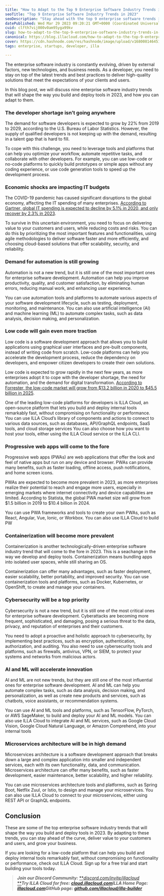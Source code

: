 ```yaml
---
title: "How to Adapt to the Top 9 Enterprise Software Industry Trends in 2023"
seoTitle: "Top 9 Enterprise Software Industry Trends in 2023"
seoDescription: "Stay ahead with the top 9 enterprise software trends in 2023."
datePublished: Wed Mar 29 2023 09:20:21 GMT+0000 (Coordinated Universal Time)
cuid: clfth7vij000v0am95yga99kv
slug: how-to-adapt-to-the-top-9-enterprise-software-industry-trends-in-2023
canonical: https://blog.illacloud.com/how-to-adapt-to-the-top-9-enterprise-software-industry-trends-in-2023/
cover: https://cdn.hashnode.com/res/hashnode/image/upload/v1680081464513/84384682-16ee-480d-9d93-ffef3494ac7a.png
tags: enterprise, startups, developer, illa

---
```


The enterprise software industry is constantly evolving, driven by external factors, new technologies, and business needs. As a developer, you need to stay on top of the latest trends and best practices to deliver high-quality solutions that meet the expectations of your clients and users.

In this blog post, we will discuss nine enterprise software industry trends that will shape the way you build and deploy tools in 2023, and how you can adapt to them.

### The developer shortage isn’t going anywhere

The demand for software developers is expected to grow by 22% from 2019 to 2029, according to the U.S. Bureau of Labor Statistics. However, the supply of qualified developers is not keeping up with the demand, resulting in a talent gap that is hard to fill.  

To cope with this challenge, you need to leverage tools and platforms that can help you optimize your workflow, automate repetitive tasks, and collaborate with other developers. For example, you can use low-code or no-code platforms to quickly build prototypes or simple apps without any coding experience, or use code generation tools to speed up the development process.

### Economic shocks are impacting IT budgets

The COVID-19 pandemic has caused significant disruptions to the global economy, affecting the IT spending of many enterprises. [According to Gartner, global IT spending is expected to decline by 5.1% in 2020, and only recover by 2.3% in 2023](https://www.computerworld.com/article/3685791/enterprise-software-services-sales-to-boost-2023-it-spending-by-2-3-gartner.html).

To survive in this uncertain environment, you need to focus on delivering value to your customers and users, while reducing costs and risks. You can do this by prioritizing the most important features and functionalities, using agile methodologies to deliver software faster and more efficiently, and choosing cloud-based solutions that offer scalability, security, and reliability.

### Demand for automation is still growing

Automation is not a new trend, but it is still one of the most important ones for enterprise software development. Automation can help you improve productivity, quality, and customer satisfaction, by eliminating human errors, reducing manual work, and enhancing user experience.

You can use automation tools and platforms to automate various aspects of your software development lifecycle, such as testing, deployment, monitoring, and maintenance. You can also use artificial intelligence (AI) and machine learning (ML) to automate complex tasks, such as data analysis, decision making, and personalization.

### Low code will gain even more traction

Low code is a software development approach that allows you to build applications using graphical user interfaces and pre-built components, instead of writing code from scratch. Low-code platforms can help you accelerate the development process, reduce the dependency on developers, and empower citizen developers to create their own solutions.

Low code is expected to grow rapidly in the next few years, as more enterprises adopt it to cope with the developer shortage, the need for automation, and the demand for digital transformation. [According to Forrester, the low-code market will grow from $13.2 billion in 2020 to $45.5 billion in 2025](https://www.hiddenbrains.com/blog/top-enterprise-software-development-trends.html).

One of the leading low-code platforms for developers is ILLA Cloud, an open-source platform that lets you build and deploy internal tools remarkably fast, without compromising on functionality or performance. You can use ILLA Cloud’s library of components and actions to connect to various data sources, such as databases, API/GraphQL endpoints, SaaS tools, and cloud storage services You can also choose how you want to host your tools, either using the ILLA Cloud service or the ILLA CLI.

### Progressive web apps will come to the fore

Progressive web apps (PWAs) are web applications that offer the look and feel of native apps but run on any device and browser. PWAs can provide many benefits, such as faster loading, offline access, push notifications, and home screen icons.

PWAs are expected to become more prevalent in 2023, as more enterprises realize their potential to reach and engage more users, especially in emerging markets where internet connectivity and device capabilities are limited. According to Statista, the global PWA market size will grow from $1.5 billion in 2019 to $10.4 billion in 2024.

You can use PWA frameworks and tools to create your own PWAs, such as React, Angular, Vue, Ionic, or Workbox. You can also use ILLA Cloud to build PW

### Containerization will become more prevalent

Containerization is another technologically-driven enterprise software industry trend that will come to the fore in 2023. This is a seachange in the way we develop and deploy tools. Containerization means bundling apps into isolated user spaces, while still sharing an OS.

Containerization can offer many advantages, such as faster deployment, easier scalability, better portability, and improved security. You can use containerization tools and platforms, such as Docker, Kubernetes, or OpenShift, to create and manage your containers.

### Cybersecurity will be a top priority

Cybersecurity is not a new trend, but it is still one of the most critical ones for enterprise software development. Cyberattacks are becoming more frequent, sophisticated, and damaging, posing a serious threat to the data, privacy, and reputation of enterprises and their customers.

You need to adopt a proactive and holistic approach to cybersecurity, by implementing best practices, such as encryption, authentication, authorization, and auditing. You also need to use cybersecurity tools and platforms, such as firewalls, antivirus, VPN, or SIEM, to protect your systems and networks from malicious actors.

### AI and ML will accelerate innovation

AI and ML are not new trends, but they are still one of the most influential ones for enterprise software development. AI and ML can help you automate complex tasks, such as data analysis, decision making, and personalization, as well as create new products and services, such as chatbots, voice assistants, or recommendation systems.

You can use AI and ML tools and platforms, such as TensorFlow, PyTorch, or AWS SageMaker, to build and deploy your AI and ML models. You can also use ILLA Cloud to integrate AI and ML services, such as Google Cloud Vision, Google Cloud Natural Language, or Amazon Comprehend, into your internal tools

### Microservices architecture will be in high demand

Microservices architecture is a software development approach that breaks down a large and complex application into smaller and independent services, each with its own functionality, data, and communication. Microservices architecture can offer many benefits, such as faster development, easier maintenance, better scalability, and higher reliability.

You can use microservices architecture tools and platforms, such as Spring Boot, Netflix Zuul, or Istio, to design and manage your microservices. You can also use ILLA Cloud to connect to your microservices, either using REST API or GraphQL endpoints.

## Conclusion

These are some of the top enterprise software industry trends that will shape the way you build and deploy tools in 2023. By adapting to these trends, you can stay ahead of the curve, deliver value to your customers and users, and grow your business.

If you are looking for a low-code platform that can help you build and deploy internal tools remarkably fast, without compromising on functionality or performance, check out ILLA Cloud. Sign up for a free trial and start building your tools today.

> ***Join our Discord Community:*** [***discord.com/invite/illacloud*  
> **](http://discord.com/invite/illacloud￼￼Try)***Try ILLA Cloud for free:*** [***cloud.illacloud.com***](http://cloud.illacloud.com)***ILLA Home Page:*** [***illacloud.com***](http://illacloud.com)***GitHub page:*** [***github.com/illacloud/illa-builder***](http://github.com/illacloud/illa-builder)